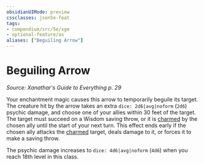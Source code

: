 ```yaml
---
obsidianUIMode: preview
cssclasses: json5e-feat
tags:
- compendium/src/5e/xge
- optional-feature/as
aliases: ["Beguiling Arrow"]
---
```

# Beguiling Arrow
*Source: Xanathar's Guide to Everything p. 29*  

Your enchantment magic causes this arrow to temporarily beguile its target. The creature hit by the arrow takes an extra `dice: 2d6|avg|noform` (`2d6`) psychic damage, and choose one of your allies within 30 feet of the target. The target must succeed on a Wisdom saving throw, or it is [charmed](/3-Mechanics/CLI/rules/conditions.md#charmed) by the chosen ally until the start of your next turn. This effect ends early if the chosen ally attacks the [charmed](/3-Mechanics/CLI/rules/conditions.md#charmed) target, deals damage to it, or forces it to make a saving throw.

The psychic damage increases to `dice: 4d6|avg|noform` (`4d6`) when you reach 18th level in this class.